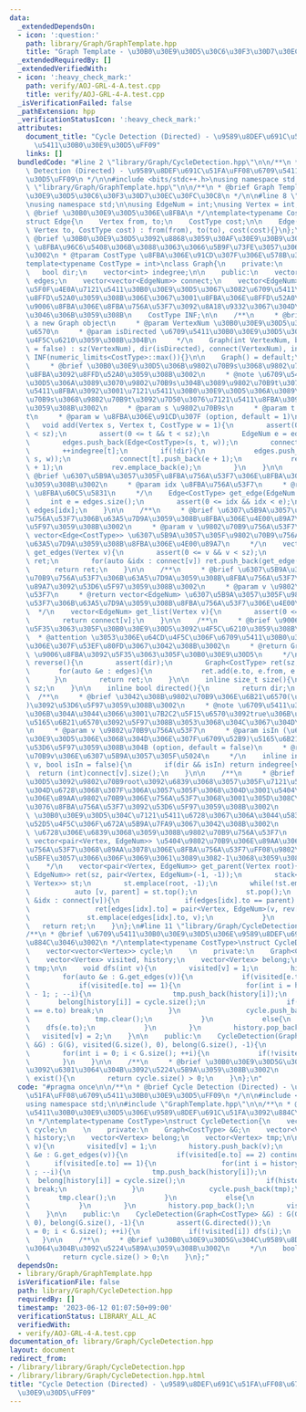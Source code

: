 ```yaml
---
data:
  _extendedDependsOn:
  - icon: ':question:'
    path: library/Graph/GraphTemplate.hpp
    title: "Graph Template - \u30B0\u30E9\u30D5\u30C6\u30F3\u30D7\u30EC\u30FC\u30C8"
  _extendedRequiredBy: []
  _extendedVerifiedWith:
  - icon: ':heavy_check_mark:'
    path: verify/AOJ-GRL-4-A.test.cpp
    title: verify/AOJ-GRL-4-A.test.cpp
  _isVerificationFailed: false
  _pathExtension: hpp
  _verificationStatusIcon: ':heavy_check_mark:'
  attributes:
    document_title: "Cycle Detection (Directed) - \u9589\u8DEF\u691C\u51FA\uFF08\u6709\
      \u5411\u30B0\u30E9\u30D5\uFF09"
    links: []
  bundledCode: "#line 2 \"library/Graph/CycleDetection.hpp\"\n\n/**\n * @brief Cycle\
    \ Detection (Directed) - \u9589\u8DEF\u691C\u51FA\uFF08\u6709\u5411\u30B0\u30E9\
    \u30D5\uFF09\n */\n\n#include <bits/stdc++.h>\nusing namespace std;\n\n#line 2\
    \ \"library/Graph/GraphTemplate.hpp\"\n\n/**\n * @brief Graph Template - \u30B0\
    \u30E9\u30D5\u30C6\u30F3\u30D7\u30EC\u30FC\u30C8\n */\n\n#line 8 \"library/Graph/GraphTemplate.hpp\"\
    \nusing namespace std;\n\nusing EdgeNum = int;\nusing Vertex = int;\n\n/**\n *\
    \ @brief \u30B0\u30E9\u30D5\u306E\u8FBA\n */\ntemplate<typename CostType = int>\n\
    struct Edge{\n    Vertex from, to;\n    CostType cost;\n\n    Edge(Vertex from,\
    \ Vertex to, CostType cost) : from(from), to(to), cost(cost){}\n};\n\n/**\n *\
    \ @brief \u30B0\u30E9\u30D5\u3092\u8868\u3059\u30AF\u30E9\u30B9\u3002\n * @note\
    \ \u8FBA\u96C6\u5408\u306B\u3088\u3063\u3066\u5B9F\u73FE\u3057\u3066\u3044\u308B\
    \u3002\n * @tparam CostType \u8FBA\u306E\u91CD\u307F\u306E\u578B\u3002\n */\n\
    template<typename CostType = int>\nclass Graph{\n    private:\n    int sz;\n \
    \   bool dir;\n    vector<int> indegree;\n\n    public:\n    vector<Edge<CostType>>\
    \ edges;\n    vector<vector<EdgeNum>> connect;\n    vector<EdgeNum> rev; // \u5F62\
    \u5F0F\u4E0A\u7121\u5411\u30B0\u30E9\u30D5\u3067\u3082\u6709\u5411\u8FBA\u3092\
    \u8FFD\u52A0\u3059\u308B\u306E\u3067\u3001\u8FBA\u306E\u8FFD\u52A0\u6642\u306B\
    \u9006\u8FBA\u306E\u8FBA\u756A\u53F7\u3092\u8A18\u9332\u3067\u304D\u308B\u3088\
    \u3046\u306B\u3059\u308B\n    CostType INF;\n\n    /**\n     * @brief Construct\
    \ a new Graph object\n     * @param VertexNum \u30B0\u30E9\u30D5\u306E\u9802\u70B9\
    \u6570\n     * @param isDirected \u6709\u5411\u30B0\u30E9\u30D5\u3068\u3057\u3066\
    \u4F5C\u6210\u3059\u308B\u304B\n     */\n    Graph(int VertexNum, bool isDirected\
    \ = false) : sz(VertexNum), dir(isDirected), connect(VertexNum), indegree(VertexNum),\
    \ INF(numeric_limits<CostType>::max()){}\n\n    Graph() = default;\n\n    /**\n\
    \     * @brief \u30B0\u30E9\u30D5\u306B\u9802\u70B9s\u3068\u9802\u70B9t\u9593\u306E\
    \u8FBA\u3092\u8FFD\u52A0\u3059\u308B\u3002\n     * @note \u6709\u5411\u30B0\u30E9\
    \u30D5\u306A\u3089\u3070\u9802\u70B9s\u304B\u3089\u9802\u70B9t\u3078\u306E\u6709\
    \u5411\u8FBA\u3092\u3001\u7121\u5411\u30B0\u30E9\u30D5\u306A\u3089\u3070\u9802\
    \u70B9s\u3068\u9802\u70B9t\u3092\u7D50\u3076\u7121\u5411\u8FBA\u3092\u8FFD\u52A0\
    \u3059\u308B\u3002\n     * @param s \u9802\u70B9s\n     * @param t \u9802\u70B9\
    t\n     * @param w \u8FBA\u306E\u91CD\u307F (option, default = 1)\n     */\n \
    \   void add(Vertex s, Vertex t, CostType w = 1){\n        assert(0 <= s && s\
    \ < sz);\n        assert(0 <= t && t < sz);\n        EdgeNum e = edges.size();\n\
    \        edges.push_back(Edge<CostType>(s, t, w));\n        connect[s].push_back(e);\n\
    \        ++indegree[t];\n        if(!dir){\n            edges.push_back(Edge<CostType>(t,\
    \ s, w));\n            connect[t].push_back(e + 1);\n            rev.emplace_back(e\
    \ + 1);\n            rev.emplace_back(e);\n        }\n    }\n\n    /**\n     *\
    \ @brief \u6307\u5B9A\u3057\u305F\u8FBA\u756A\u53F7\u306E\u8FBA\u3092\u53D6\u5F97\
    \u3059\u308B\u3002\n     * @param idx \u8FBA\u756A\u53F7\n     * @return Edge<CostType>\
    \ \u8FBA\u60C5\u5831\n     */\n    Edge<CostType> get_edge(EdgeNum idx){\n   \
    \     int e = edges.size();\n        assert(0 <= idx && idx < e);\n        return\
    \ edges[idx];\n    }\n\n    /**\n     * @brief \u6307\u5B9A\u3057\u305F\u9802\u70B9\
    \u756A\u53F7\u306B\u63A5\u7D9A\u3059\u308B\u8FBA\u306E\u4E00\u89A7\u3092\u53D6\
    \u5F97\u3059\u308B\u3002\n     * @param v \u9802\u70B9\u756A\u53F7\n     * @return\
    \ vector<Edge<CostType>> \u6307\u5B9A\u3057\u305F\u9802\u70B9\u756A\u53F7\u306B\
    \u63A5\u7D9A\u3059\u308B\u8FBA\u306E\u4E00\u89A7\n     */\n    vector<Edge<CostType>>\
    \ get_edges(Vertex v){\n        assert(0 <= v && v < sz);\n        vector<Edge<CostType>>\
    \ ret;\n        for(auto &idx : connect[v]) ret.push_back(get_edge(idx));\n  \
    \      return ret;\n    }\n\n    /**\n     * @brief \u6307\u5B9A\u3057\u305F\u9802\
    \u70B9\u756A\u53F7\u306B\u63A5\u7D9A\u3059\u308B\u8FBA\u756A\u53F7\u306E\u4E00\
    \u89A7\u3092\u53D6\u5F97\u3059\u308B\u3002\n     * @param v \u9802\u70B9\u756A\
    \u53F7\n     * @return vector<EdgeNum> \u6307\u5B9A\u3057\u305F\u9802\u70B9\u756A\
    \u53F7\u306B\u63A5\u7D9A\u3059\u308B\u8FBA\u756A\u53F7\u306E\u4E00\u89A7\n   \
    \  */\n    vector<EdgeNum> get_list(Vertex v){\n        assert(0 <= v && v < sz);\n\
    \        return connect[v];\n    }\n\n    /**\n     * @brief \u9006\u8FBA\u3092\
    \u5F35\u3063\u305F\u30B0\u30E9\u30D5\u3092\u4F5C\u6210\u3059\u308B\u3002\n   \
    \  * @attention \u3053\u306E\u64CD\u4F5C\u306F\u6709\u5411\u30B0\u30E9\u30D5\u306B\
    \u306E\u307F\u53EF\u80FD\u3067\u3042\u308B\u3002\n     * @return Graph<CostType>\
    \ \u9006\u8FBA\u3092\u5F35\u3063\u305F\u30B0\u30E9\u30D5\n     */\n    Graph<CostType>\
    \ reverse(){\n        assert(dir);\n        Graph<CostType> ret(sz, true);\n \
    \       for(auto &e : edges){\n            ret.add(e.to, e.from, e.cost);\n  \
    \      }\n        return ret;\n    }\n\n    inline size_t size(){\n        return\
    \ sz;\n    }\n\n    inline bool directed(){\n        return dir;\n    }\n\n  \
    \  /**\n     * @brief \u3042\u308B\u9802\u70B9\u306E\u6B21\u6570(\u51FA\u6B21\u6570\
    )\u3092\u53D6\u5F97\u3059\u308B\u3002\n     * @note \u6709\u5411\u30B0\u30E9\u30D5\
    \u306B\u304A\u3044\u3066\u3001\u7B2C2\u5F15\u6570\u3092true\u306B\u3059\u308C\u3070\
    \u5165\u6B21\u6570\u3092\u5F97\u308B\u3053\u3068\u304C\u3067\u304D\u308B\u3002\
    \n     * @param v \u9802\u70B9\u756A\u53F7\n     * @param isIn (\u6709\u5411\u30B0\
    \u30E9\u30D5\u306E\u3068\u304D\u306E\u307F\u6709\u52B9)\u5165\u6B21\u6570\u3092\
    \u53D6\u5F97\u3059\u308B\u304B (option, default = false)\n     * @return int \u9802\
    \u70B9v\u306E\u6307\u5B9A\u3057\u305F\u5024\n     */\n    inline int degree(Vertex\
    \ v, bool isIn = false){\n        if(dir && isIn) return indegree[v];\n      \
    \  return (int)connect[v].size();\n    }\n\n    /**\n     * @brief \u30B0\u30E9\
    \u30D5\u3092\u9802\u70B9root\u3092\u6839\u3068\u3057\u305F\u7121\u5411\u6839\u4ED8\
    \u304D\u6728\u3068\u307F\u306A\u3057\u305F\u3068\u304D\u3001\u5404\u9802\u70B9\
    \u306E\u89AA\u9802\u70B9\u306E\u756A\u53F7\u3068\u3001\u305D\u308C\u3092\u7D50\
    \u3076\u8FBA\u756A\u53F7\u3092\u53D6\u5F97\u3059\u308B\u3002\n     * @attention\
    \ \u30B0\u30E9\u30D5\u304C\u7121\u5411\u6728\u3067\u306A\u3044\u5834\u5408\u306E\
    \u52D5\u4F5C\u306F\u672A\u5B9A\u7FA9\u3067\u3042\u308B\u3002\n     * @param root\
    \ \u6728\u306E\u6839\u3068\u3059\u308B\u9802\u70B9\u756A\u53F7\n     * @return\
    \ vector<pair<Vertex, EdgeNum>> \u5404\u9802\u70B9\u306E\u89AA\u306E\u9802\u70B9\
    \u756A\u53F7\u3068\u89AA\u3078\u306E\u8FBA\u756A\u53F7\uFF08\u9802\u70B9root\u306B\
    \u5BFE\u3057\u3066\u306F\u3069\u3061\u3089\u3082-1\u3068\u3059\u308B\uFF09\n \
    \    */\n    vector<pair<Vertex, EdgeNum>> get_parent(Vertex root){\n        vector<pair<Vertex,\
    \ EdgeNum>> ret(sz, pair<Vertex, EdgeNum>(-1, -1));\n        stack<pair<Vertex,\
    \ Vertex>> st;\n        st.emplace(root, -1);\n        while(!st.empty()){\n \
    \           auto [v, parent] = st.top();\n            st.pop();\n            for(auto\
    \ &idx : connect[v]){\n                if(edges[idx].to == parent) continue;\n\
    \                ret[edges[idx].to] = pair<Vertex, EdgeNum>(v, rev[idx]);\n  \
    \              st.emplace(edges[idx].to, v);\n            }\n        }\n     \
    \   return ret;\n    }\n};\n#line 11 \"library/Graph/CycleDetection.hpp\"\n\n\
    /**\n * @brief \u6709\u5411\u30B0\u30E9\u30D5\u306E\u9589\u8DEF\u691C\u51FA\u3092\
    \u884C\u3046\u3002\n */\ntemplate<typename CostType>\nstruct CycleDetection{\n\
    \    vector<vector<Vertex>> cycle;\n    \n    private:\n    Graph<CostType> &G;\n\
    \    vector<Vertex> visited, history;\n    vector<Vertex> belong;\n    vector<Vertex>\
    \ tmp;\n\n    void dfs(int v){\n        visited[v] = 1;\n        history.push_back(v);\n\
    \        for(auto &e : G.get_edges(v)){\n            if(visited[e.to] == 2) continue;\n\
    \            if(visited[e.to] == 1){\n                for(int i = history.size()\
    \ - 1; ; --i){\n                    tmp.push_back(history[i]);\n             \
    \       belong[history[i]] = cycle.size();\n                    if(history[i]\
    \ == e.to) break;\n                }\n                cycle.push_back(tmp);\n\
    \                tmp.clear();\n            }\n            else{\n            \
    \    dfs(e.to);\n            }\n        }\n        history.pop_back();\n     \
    \   visited[v] = 2;\n    }\n\n    public:\n    CycleDetection(Graph<CostType>\
    \ &G) : G(G), visited(G.size(), 0), belong(G.size(), -1){\n        assert(G.directed());\n\
    \        for(int i = 0; i < G.size(); ++i){\n            if(!visited[i]) dfs(i);\n\
    \        }\n    }\n\n    /**\n     * @brief \u30B0\u30E9\u30D5G\u304C\u9589\u8DEF\
    \u3092\u6301\u3064\u304B\u3092\u5224\u5B9A\u3059\u308B\u3002\n     */\n    bool\
    \ exist(){\n        return cycle.size() > 0;\n    }\n};\n"
  code: "#pragma once\n\n/**\n * @brief Cycle Detection (Directed) - \u9589\u8DEF\u691C\
    \u51FA\uFF08\u6709\u5411\u30B0\u30E9\u30D5\uFF09\n */\n\n#include <bits/stdc++.h>\n\
    using namespace std;\n\n#include \"GraphTemplate.hpp\"\n\n/**\n * @brief \u6709\
    \u5411\u30B0\u30E9\u30D5\u306E\u9589\u8DEF\u691C\u51FA\u3092\u884C\u3046\u3002\
    \n */\ntemplate<typename CostType>\nstruct CycleDetection{\n    vector<vector<Vertex>>\
    \ cycle;\n    \n    private:\n    Graph<CostType> &G;\n    vector<Vertex> visited,\
    \ history;\n    vector<Vertex> belong;\n    vector<Vertex> tmp;\n\n    void dfs(int\
    \ v){\n        visited[v] = 1;\n        history.push_back(v);\n        for(auto\
    \ &e : G.get_edges(v)){\n            if(visited[e.to] == 2) continue;\n      \
    \      if(visited[e.to] == 1){\n                for(int i = history.size() - 1;\
    \ ; --i){\n                    tmp.push_back(history[i]);\n                  \
    \  belong[history[i]] = cycle.size();\n                    if(history[i] == e.to)\
    \ break;\n                }\n                cycle.push_back(tmp);\n         \
    \       tmp.clear();\n            }\n            else{\n                dfs(e.to);\n\
    \            }\n        }\n        history.pop_back();\n        visited[v] = 2;\n\
    \    }\n\n    public:\n    CycleDetection(Graph<CostType> &G) : G(G), visited(G.size(),\
    \ 0), belong(G.size(), -1){\n        assert(G.directed());\n        for(int i\
    \ = 0; i < G.size(); ++i){\n            if(!visited[i]) dfs(i);\n        }\n \
    \   }\n\n    /**\n     * @brief \u30B0\u30E9\u30D5G\u304C\u9589\u8DEF\u3092\u6301\
    \u3064\u304B\u3092\u5224\u5B9A\u3059\u308B\u3002\n     */\n    bool exist(){\n\
    \        return cycle.size() > 0;\n    }\n};"
  dependsOn:
  - library/Graph/GraphTemplate.hpp
  isVerificationFile: false
  path: library/Graph/CycleDetection.hpp
  requiredBy: []
  timestamp: '2023-06-12 01:07:50+09:00'
  verificationStatus: LIBRARY_ALL_AC
  verifiedWith:
  - verify/AOJ-GRL-4-A.test.cpp
documentation_of: library/Graph/CycleDetection.hpp
layout: document
redirect_from:
- /library/library/Graph/CycleDetection.hpp
- /library/library/Graph/CycleDetection.hpp.html
title: "Cycle Detection (Directed) - \u9589\u8DEF\u691C\u51FA\uFF08\u6709\u5411\u30B0\
  \u30E9\u30D5\uFF09"
---
```

